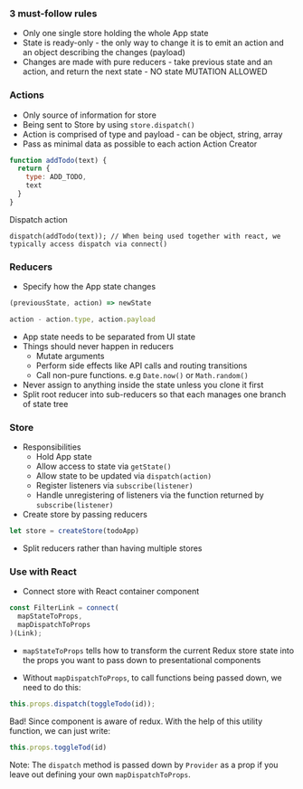 ### 3 must-follow rules

* Only one single store holding the whole App state
* State is ready-only - the only way to change it is to emit an action and an object describing the changes (payload)
* Changes are made with pure reducers - take previous state and an action, and return the next state - NO state MUTATION ALLOWED

### Actions

* Only source of information for store
* Being sent to Store by using `store.dispatch()`
* Action is comprised of type and payload - can be object, string, array
* Pass as minimal data as possible to each action
Action Creator
```javascript
function addTodo(text) {
  return {
    type: ADD_TODO,
    text
  }
}
```
Dispatch action
```
dispatch(addTodo(text)); // When being used together with react, we typically access dispatch via connect()
```

### Reducers

* Specify how the App state changes
```javascript
(previousState, action) => newState

action - action.type, action.payload
```
* App state needs to be separated from UI state
* Things should never happen in reducers
  * Mutate arguments
  * Perform side effects like API calls and routing transitions
  * Call non-pure functions. e.g `Date.now()` or `Math.random()`
* Never assign to anything inside the state unless you clone it first
* Split root reducer into sub-reducers so that each manages one branch of state tree

### Store

* Responsibilities
  * Hold App state
  * Allow access to state via `getState()`
  * Allow state to be updated via `dispatch(action)`
  * Register listeners via `subscribe(listener)`
  * Handle unregistering of listeners via the function returned by `subscribe(listener)`
* Create store by passing reducers
```javascript
let store = createStore(todoApp)
```
* Split reducers rather than having multiple stores

### Use with React

* Connect store with React container component
```javascript
const FilterLink = connect(
  mapStateToProps,
  mapDispatchToProps
)(Link);
```
* `mapStateToProps` tells how to transform the current Redux store state into the props you want to pass down to presentational components

* Without `mapDispatchToProps`, to call functions being passed down, we need to do this:
```javascript
this.props.dispatch(toggleTodo(id));
```
Bad! Since component is aware of redux.
With the help of this utility function, we can just write:
```javascript
this.props.toggleTod(id)
```
Note: The `dispatch` method is passed down by `Provider` as a prop if you leave out defining your own `mapDispatchToProps`.







